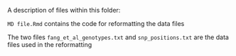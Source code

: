 A description of files within this folder:

```MD file.Rmd``` contains the code for reformatting the data files

The two files ```fang_et_al_genotypes.txt``` and ```snp_positions.txt``` are the data files used in the reformatting
